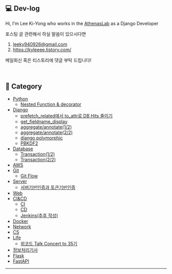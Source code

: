## 💻 Dev-log


Hi, I'm Lee Ki-Yong who works in the [AthenasLab](https://www.athenaslab.com/) as a Django Developer <br>

포스팅 글 관련해서 하실 말씀이 있으시다면

1. leeky940926@gmail.com
2. https://kyleeee.tistory.com/

메일회신 혹은 티스토리에 댓글 부탁 드립니다!

<br>

## 📂 Category
* [Python](https://github.com/leeky940926/dev-log/tree/main/Python)
    * [Nested Function & decorator](https://github.com/leeky940926/dev-log/blob/main/Python/Nested%20Function%20&%20decorator.md) 
* [Django](https://github.com/leeky940926/dev-log/tree/main/Django)
    * [prefetch_related에서 to_attr로 DB Hits 줄이기](https://github.com/leeky940926/dev-log/blob/main/Django/prefetch_related%EC%97%90%EC%84%9C%20to_attr%EB%A1%9C%20DB%20Hits%20%EC%A4%84%EC%9D%B4%EA%B8%B0.md)
    * [get_fieldname_display](https://github.com/leeky940926/dev-log/blob/main/Django/get_fieldname_display.md)
    * [aggregate/annotate(1/2)](https://github.com/leeky940926/dev-log/blob/main/Django/aggregate%26annotate(1of2).md)
    * [aggregate/annotate(2/2)](https://github.com/leeky940926/dev-log/blob/main/Django/aggregate%26annotate(2of2).md)
    * [django polymorphic](https://github.com/leeky940926/dev-log/blob/main/Django/django%20polymorphic.md)
    * [PBKDF2](https://github.com/leeky940926/dev-log/tree/main/Django)
* [Database](https://github.com/leeky940926/dev-log/tree/main/Database)
    * [Transaction(1/2)](https://github.com/leeky940926/dev-log/blob/main/Database/Transaction(1of2).md) 
    * [Transaction(2/2)](https://github.com/leeky940926/dev-log/blob/main/Database/Transaction(2of2).md)
* [AWS](https://github.com/leeky940926/dev-log/tree/main/AWS)
* [Git](https://github.com/leeky940926/dev-log/tree/main/Git)
    * [Git Flow](https://github.com/leeky940926/dev-log/blob/main/Git/Git%20Flow.md)
* [Server](https://github.com/leeky940926/dev-log/tree/main/Server)
    * [서버기반인증과 토큰기반인증](https://github.com/leeky940926/dev-log/blob/main/Server/서버기반인증과%20토큰기반인증.md)
* [Web](https://github.com/leeky940926/dev-log/tree/main/Web)
* [CI&CD](https://github.com/leeky940926/dev-log/tree/main/CICD)
    * [CI](https://github.com/leeky940926/dev-log/blob/main/CICD/CICD(1of2).md)
    * [CD]()
    * [Jenkins(추후 작성)]()
* [Docker](https://github.com/leeky940926/dev-log/tree/main/Docker)
* [Network](https://github.com/leeky940926/dev-log/tree/main/Network)
* [CS](https://github.com/leeky940926/dev-log/tree/main/CS)
* [Life](https://github.com/leeky940926/dev-log/tree/main/Life)
   * [위코드 Talk Concert to 35기](https://github.com/leeky940926/dev-log/blob/main/%EC%99%B8%EB%B6%80%ED%99%9C%EB%8F%99/%EC%9C%84%EC%BD%94%EB%93%9C%20Talk%20Concert%20to%2035%EA%B8%B0.md) 
* [정보처리기사](https://github.com/leeky940926/dev-log/tree/main/%EC%A0%95%EB%B3%B4%EC%B2%98%EB%A6%AC%EA%B8%B0%EC%82%AC)
* [Flask](https://github.com/leeky940926/dev-log/tree/main/Flask)
* [FastAPI](https://github.com/leeky940926/dev-log/tree/main/FastAPI)
----
